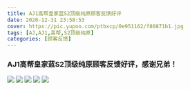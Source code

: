 ```yaml
---
title: AJ1高帮皇家蓝S2顶级纯原顾客反馈好评
date: 2020-12-31 23:58:53
cover: https://pic.yupoo.com/ptbxcp/0e951162/f80871b1.jpg
tags: [AJ,AJ1,高帮,S2顶级纯原]
categories: [顾客反馈]
---
```


###  AJ1高帮皇家蓝S2顶级纯原顾客反馈好评，感谢兄弟！
![](https://pic.yupoo.com/ptbxcp/e0927b59/ffdc8fa5.jpg)
![](https://pic.yupoo.com/ptbxcp/0e951162/f80871b1.jpg)
![](https://pic.yupoo.com/ptbxcp/9665e809/384d462c.jpg)
![](https://pic.yupoo.com/ptbxcp/8dbba539/534f1b54.jpg)
![](https://pic.yupoo.com/ptbxcp/0a15bb58/6870767b.jpg)


